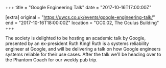 +++
title = "Google Engineering Talk"
date = "2017-10-16T17:00:00Z"

[extra]
original = "https://uwcs.co.uk/events/google-engineering-talk/"    
end = "2017-10-16T18:00:00Z"
location = "OC0.02, The Oculus Building"
+++

The society is delighted to be hosting an academic talk by Google, presented by an ex-president Ruth King\! Ruth is a systems reliability engineer at Google, and will be delivering a talk on how Google engineers systems reliable for their use cases. After the talk we'll be heading over to the Phantom Coach for our weekly pub trip.

